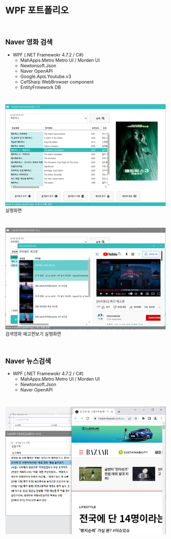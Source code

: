 # WPF 포트폴리오

<br/>

## Naver 영화 검색
 - WPF (.NET Framewokr 4.7.2 / C#)
   - MahApps.Metro Metro UI / Morden UI
   - Newtonsoft.Json
   - Naver OpenAPI
   -  Google.Apis.Youtube.v3
   - CefSharp WebBrowser component
   - EntityFrmework DB
  
  <br/>
  
![NaverMovieFinder](https://raw.githubusercontent.com/spearstring/StudyWpf/main/capture/matrix.png)
실행화면

<br/>

![YoutubePlay](https://raw.githubusercontent.com/spearstring/StudyWpf/main/capture/lala.png)
검색영화 예고편보기 실행화면


<br/>

## Naver 뉴스검색
- WPF (.NET Framewokr 4.7.2 / C#)
   - MahApps.Metro Metro UI / Morden UI
   - Newtonsoft.Json
   - Naver OpenAPI

<br/>

![NaverNewsSearch](https://raw.githubusercontent.com/spearstring/StudyWpf/main/capture/news.png)
